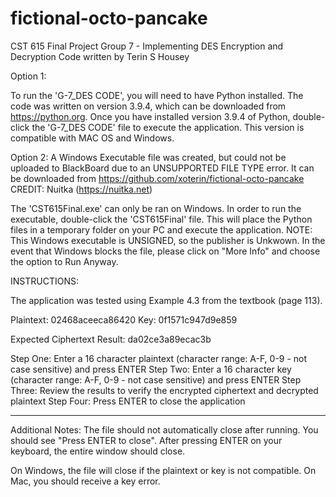 # fictional-octo-pancake
CST 615 Final Project
Group 7 - Implementing DES Encryption and Decryption
Code written by Terin S Housey

Option 1:

To run the 'G-7_DES CODE', you will need to have Python installed. The code was written on version 3.9.4, which can be downloaded from https://python.org.
Once you have installed version 3.9.4 of Python, double-click the 'G-7_DES CODE' file to execute the application. This version is compatible with MAC OS and Windows.

Option 2: A Windows Executable file was created, but could not be uploaded to BlackBoard due to an UNSUPPORTED FILE TYPE error. It can be downloaded from https://github.com/xoterin/fictional-octo-pancake
CREDIT: Nuitka (https://nuitka.net)

The 'CST615Final.exe' can only be ran on Windows. In order to run the executable, double-click the 'CST615Final' file. This will place the Python files in a temporary folder on your PC and execute the application. NOTE: This Windows executable is UNSIGNED, so the publisher is Unkwown. In the event that Windows blocks the file, please click on "More Info" and choose the option to Run Anyway.

INSTRUCTIONS:

The application was tested using Example 4.3 from the textbook (page 113).

Plaintext: 02468aceeca86420
Key: 0f1571c947d9e859

Expected Ciphertext Result: da02ce3a89ecac3b

Step One: Enter a 16 character plaintext (character range: A-F, 0-9 - not case sensitive) and press ENTER
Step Two: Enter a 16 character key (character range: A-F, 0-9 - not case sensitive) and press ENTER
Step Three: Review the results to verify the encrypted ciphertext and decrypted plaintext
Step Four: Press ENTER to close the application

------

Additional Notes:
The file should not automatically close after running. You should see "Press ENTER to close". After pressing ENTER on your keyboard, the entire window should close.

On Windows, the file will close if the plaintext or key is not compatible. On Mac, you should receive a key error.
